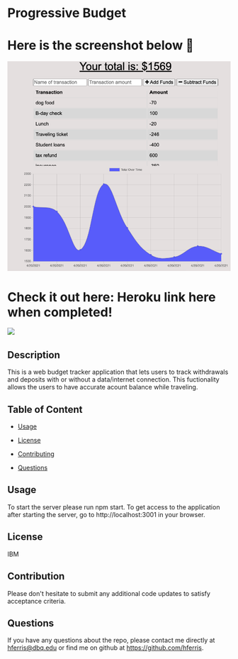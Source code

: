 # Progressive Budget
# Here is the screenshot below :star_struck:
![Alt text](/./public/imgs/Screen-Shot.png?raw=true "Screenshot")

# Check it out here: Heroku link here when completed!

<img src="https://img.shields.io/badge/License-IPL%201.0-blue.svg"></img>

## Description
 This is a web budget tracker application that lets users to track withdrawals and deposits with or without a data/internet connection. This fuctionality allows the users to have accurate acount balance while traveling.
## Table of Content

* [Usage](#usage)

* [License​](#license)

* [Contributing​](#contribution)

* [Questions](#questions)

## Usage
To start the server please run npm start. To get access to the application after starting the server, go to http://localhost:3001 in your browser.

## License
IBM

## Contribution
Please don't hesitate to submit any additional code updates to satisfy acceptance criteria.

## Questions
 If you have any questions about the repo, please contact me directly at hferris@dbq.edu or find me on github at https://github.com/hferris.